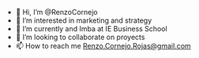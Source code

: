 - 👋 Hi, I’m @RenzoCornejo
- 👀 I’m interested in marketing and strategy
- 🌱 I’m currently and Imba at IE Business School
- 💞️ I’m looking to collaborate on proyects
- 📫 How to reach me Renzo.Cornejo.Rojas@gmail.com

<!---
RenzoCornejo/RenzoCornejo is a ✨ special ✨ repository because its `README.md` (this file) appears on your GitHub profile.
You can click the Preview link to take a look at your changes.
--->
